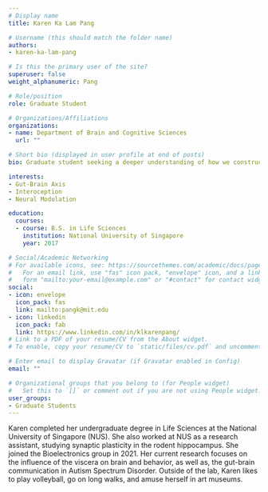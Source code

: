```yaml
---
# Display name
title: Karen Ka Lam Pang

# Username (this should match the folder name)
authors:
- karen-ka-lam-pang

# Is this the primary user of the site?
superuser: false
weight_alphanumeric: Pang

# Role/position
role: Graduate Student

# Organizations/Affiliations
organizations:
- name: Department of Brain and Cognitive Sciences
  url: ""

# Short bio (displayed in user profile at end of posts)
bio: Graduate student seeking a deeper understanding of how we construct our inner worlds

interests:
- Gut-Brain Axis
- Interoception
- Neural Modulation

education:
  courses:
  - course: B.S. in Life Sciences
    institution: National University of Singapore
    year: 2017

# Social/Academic Networking
# For available icons, see: https://sourcethemes.com/academic/docs/page-builder/#icons
#   For an email link, use "fas" icon pack, "envelope" icon, and a link in the
#   form "mailto:your-email@example.com" or "#contact" for contact widget.
social:
- icon: envelope
  icon_pack: fas
  link: mailto:pangk@mit.edu
- icon: linkedin
  icon_pack: fab
  link: https://www.linkedin.com/in/klkarenpang/
# Link to a PDF of your resume/CV from the About widget.
# To enable, copy your resume/CV to `static/files/cv.pdf` and uncomment the lines below.

# Enter email to display Gravatar (if Gravatar enabled in Config)
email: ""

# Organizational groups that you belong to (for People widget)
#   Set this to `[]` or comment out if you are not using People widget.
user_groups:
- Graduate Students
---
```


Karen completed her undergraduate degree in Life Sciences at the National University of Singapore (NUS). She also worked at NUS as a research assistant, studying synaptic plasticity in the rodent hippocampus. She joined the Bioelectronics group in 2021. Her current research focuses on the influence of the viscera on brain and behavior, as well as, the gut-brain communication in Autism Spectrum Disorder. Outside of the lab, Karen likes to play volleyball, go on long walks, and amuse herself in art museums. 
